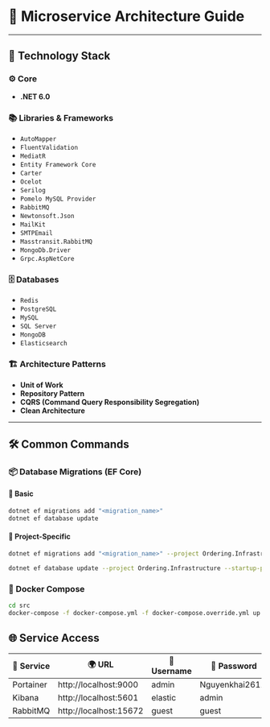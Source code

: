 # 🧭 Microservice Architecture Guide

---

## 🚀 Technology Stack

### ⚙️ Core

- **.NET 6.0**

### 📚 Libraries & Frameworks

- `AutoMapper`
- `FluentValidation`
- `MediatR`
- `Entity Framework Core`
- `Carter`
- `Ocelot`
- `Serilog`
- `Pomelo MySQL Provider`
- `RabbitMQ`
- `Newtonsoft.Json`
- `MailKit`
- `SMTPEmail`
- `Masstransit.RabbitMQ`
- `MongoDb.Driver`
- `Grpc.AspNetCore`

### 🗄️ Databases

- `Redis`
- `PostgreSQL`
- `MySQL`
- `SQL Server`
- `MongoDB`
- `Elasticsearch`

### 🏗️ Architecture Patterns

- **Unit of Work**
- **Repository Pattern**
- **CQRS (Command Query Responsibility Segregation)**
- **Clean Architecture**

---

## 🛠️ Common Commands

### 📦 Database Migrations (EF Core)

#### 🔹 Basic

```bash
dotnet ef migrations add "<migration_name>"
dotnet ef database update
```

#### 🔹 Project-Specific

```bash
dotnet ef migrations add "<migration_name>" --project Ordering.Infrastructure --startup-project Ordering.API --output-dir Persistence/Migrations

dotnet ef database update --project Ordering.Infrastructure --startup-project Ordering.API
```

### 🐳 Docker Compose

```bash
cd src
docker-compose -f docker-compose.yml -f docker-compose.override.yml up -d --remove-orphans
```

## 🌐 Service Access

| 🧩 Service | 🌍 URL                 | 👤 Username | 🔐 Password     |
| ---------- | ---------------------- | ----------- | --------------- |
| Portainer  | http://localhost:9000  | admin       | Nguyenkhai2611! |
| Kibana     | http://localhost:5601  | elastic     | admin           |
| RabbitMQ   | http://localhost:15672 | guest       | guest           |
